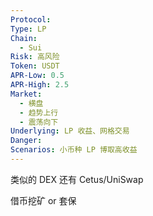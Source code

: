 ```yaml
---
Protocol: 
Type: LP
Chain:
  - Sui
Risk: 高风险
Token: USDT
APR-Low: 0.5
APR-High: 2.5
Market:
  - 横盘
  - 趋势上行
  - 震荡向下
Underlying: LP 收益、网格交易
Danger: 
Scenarios: 小币种 LP 博取高收益
---
```

类似的 DEX 还有 Cetus/UniSwap

借币挖矿 or 套保